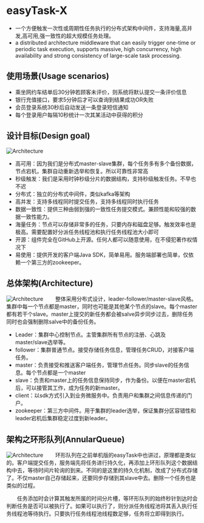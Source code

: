 # easyTask-X

* 一个方便触发一次性或周期性任务执行的分布式架构中间件，支持海量,高并发,高可用,强一致性的超大规模任务处理。
* a distributed architecture middleware that can easily trigger one-time or periodic task execution, supports massive, high concurrency, high availability and strong consistency of large-scale task processing.

## 使用场景(Usage scenarios)

* 乘坐网约车结单后30分钟若顾客未评价，则系统将默认提交一条评价信息
* 银行充值接口，要求5分钟后才可以查询到结果成功OR失败
* 会员登录系统30秒后自动发送一条登录短信通知
* 每个登录用户每隔10秒统计一次其某活动中获得的积分

## 设计目标(Design goal)

![Architecture](https://images.cnblogs.com/cnblogs_com/liuche/1811577/o_200722062611QQ%E5%9B%BE%E7%89%8720200722142544.png)
* 高可用：因为我们是分布式master-slave集群，每个任务多有多个备份数据，节点宕机，集群自动重新选举和恢复。所以可靠性非常高
* 秒级触发：我们是采用时钟秒级分片的数据结构，支持秒级触发任务。不早也不迟
* 分布式：独立的分布式中间件，类似kafka等架构
* 高并发：支持多线程同时提交任务，支持多线程同时执行任务
* 数据一致性：提供三种由弱到强的一致性任务提交模式。兼顾性能和较强的数据一致性能力。
* 海量任务：节点可以存储非常多的任务，只要内存和磁盘足够。触发效率也是极高。需要配置好分派任务线程池和执行任务线程池大小即可
* 开源：组件完全在GitHub上开源。任何人都可以随意使用，在不侵犯著作权情况下
* 易使用：提供开发的客户端Java SDK，简单易用。服务端部署也简单，仅依赖一个第三方的zookeeper。

## 总体架构(Architecture)

![Architecture](https://images.cnblogs.com/cnblogs_com/liuche/2095303/o_220116063130_QQ%E5%9B%BE%E7%89%8720220116142408.png)
　　整体采用分布式设计，leader-follower/master-slave风格。集群中每一个节点都是master，同时也可能是其他某个节点的slave。每个master都有若干个slave。master上提交的新任务都会被salve异步同步过去，删除任务同时也会强制删除salve中的备份任务。
* Leader：集群中心控制节点。主管集群所有节点的注册、心跳及master/slave选举等。
* follower：集群普通节点。接受存储任务信息，管理任务CRUD，对接客户端任务。
* master：负责接受和推送客户端任务，管理节点任务。同步slave的任务信息。每个节点都是一个master
* slave：负责和master上的任务信息保持同步，作为备份。以便在master宕机后，可以接管其工作，成为任务的新master。
* client：以sdk方式引入到业务微服务中。负责用户和集群之间信息传递的门户。
* zookeeper：第三方中间件。用于集群的leader选举，保证集群分区容错性和leader宕机后集群稳定过度到新leader。

## 架构之环形队列(AnnularQueue)

![Architecture](https://images.cnblogs.com/cnblogs_com/liuche/1811577/o_200722062635%E5%9B%BE%E7%89%872.png)
　　环形队列在之前单机版的easyTask中也讲过，原理都是类似的。客户端提交任务，服务端先将任务进行持久化，再添加上环形队列这个数据结构中去，等待时间片轮询的到来。不同的是这里的持久化机制，改成了分布式存储了。不仅master自己存储起来，还要同步存储到其slave中去。删除一个任务也是类似的过程。

　　任务添加时会计算其触发所属的时间分片槽，等环形队列的始终秒针到达时会判断任务是否可以被执行了。如果可以执行了，则分派任务线程池将其丢入执行任务线程池等待执行。只要执行任务线程池线程数足够，任务将立即得到执行。

